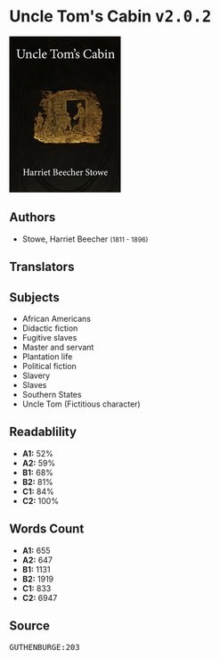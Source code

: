 # Uncle Tom's Cabin <kbd>v2.0.2</kbd>

![](./cover.medium.jpg "")

## Authors


 - Stowe, Harriet Beecher <small>(1811 - 1896)</small>

## Translators



## Subjects


 - African Americans
 - Didactic fiction
 - Fugitive slaves
 - Master and servant
 - Plantation life
 - Political fiction
 - Slavery
 - Slaves
 - Southern States
 - Uncle Tom (Fictitious character)

## Readablility


 - **A1:** 52%
 - **A2:** 59%
 - **B1:** 68%
 - **B2:** 81%
 - **C1:** 84%
 - **C2:** 100%

## Words Count


 - **A1:** 655
 - **A2:** 647
 - **B1:** 1131
 - **B2:** 1919
 - **C1:** 833
 - **C2:** 6947

## Source


<kbd>GUTHENBURGE:203</kbd>
